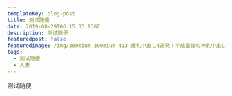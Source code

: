 ```yaml
---
templateKey: blog-post
title: 测试随便
date: 2019-08-29T06:15:33.938Z
description: 测试随便
featuredpost: false
featuredimage: /img/300mium-300mium-413-爆乳中出し4連発！平成最後の神乳中出し祭り！潮は吹きまくる！ガクブル絶頂！藤原りお-29歳.jpg
tags:
  - 测试随便
  - 人妻
---
```

测试随便
